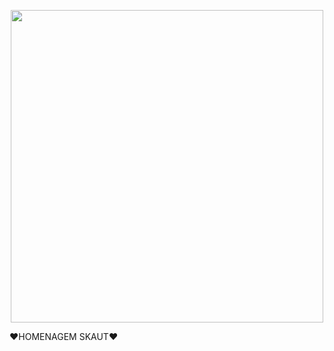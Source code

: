 <p align="center">
<img src="https://tenor.com/bXOcg.gif" width="500" height="500"/>

❤HOMENAGEM SKAUT❤
